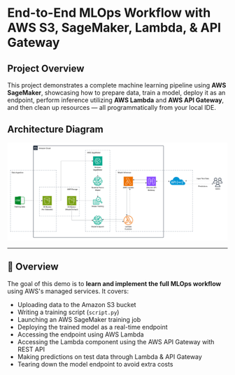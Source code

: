 # End-to-End MLOps Workflow with AWS S3, SageMaker, Lambda, & API Gateway

## Project Overview
This project demonstrates a complete machine learning pipeline using **AWS SageMaker**, showcasing how to prepare data, train a model, deploy it as an endpoint, perform inference utilizing **AWS Lambda** and **AWS API Gateway**, and then clean up resources — all programmatically from your local IDE.

## Architecture Diagram

![MLOps Architecture](assets/architecture.png)

---

## 🚀 Overview

The goal of this demo is to **learn and implement the full MLOps workflow** using AWS's managed services. It covers:

- Uploading data to the Amazon S3 bucket
- Writing a training script (`script.py`)
- Launching an AWS SageMaker training job
- Deploying the trained model as a real-time endpoint
- Accessing the endpoint using AWS Lambda
- Accessing the Lambda component using the AWS API Gateway with REST API
- Making predictions on test data through Lambda & API Gateway 
- Tearing down the model endpoint to avoid extra costs
